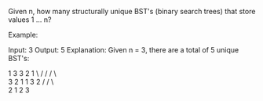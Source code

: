 Given n, how many structurally unique BST&#39;s (binary search trees) that store values 1 ...&nbsp;n?

Example:


Input: 3
Output: 5
Explanation:
Given n = 3, there are a total of 5 unique BST&#39;s:

   1         3     3      2      1
    \       /     /      / \      \
     3     2     1      1   3      2
    /     /       \                 \
   2     1         2                 3

